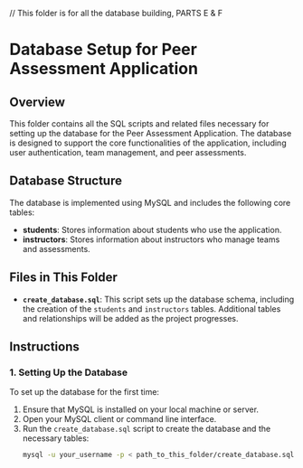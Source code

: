 // This folder is for all the database building, PARTS E & F
# Database Setup for Peer Assessment Application

## Overview
This folder contains all the SQL scripts and related files necessary for setting up the database for the Peer Assessment Application. The database is designed to support the core functionalities of the application, including user authentication, team management, and peer assessments.

## Database Structure
The database is implemented using MySQL and includes the following core tables:

- **students**: Stores information about students who use the application.
- **instructors**: Stores information about instructors who manage teams and assessments.

## Files in This Folder

- **`create_database.sql`**: This script sets up the database schema, including the creation of the `students` and `instructors` tables. Additional tables and relationships will be added as the project progresses.

## Instructions

### 1. Setting Up the Database
To set up the database for the first time:

1. Ensure that MySQL is installed on your local machine or server.
2. Open your MySQL client or command line interface.
3. Run the `create_database.sql` script to create the database and the necessary tables:
   ```bash
   mysql -u your_username -p < path_to_this_folder/create_database.sql
